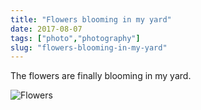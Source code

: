 ```yaml
---
title: "Flowers blooming in my yard"
date: 2017-08-07
tags: ["photo","photography"]
slug: "flowers-blooming-in-my-yard"
---
```


The flowers are finally blooming in my yard.

![Flowers](/img/2017/flowers.jpg)
